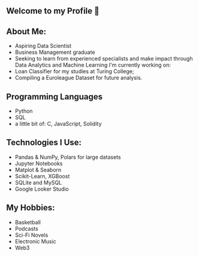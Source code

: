 ## Welcome to my Profile 👋

<!--
**Kenneton/Kenneton** is a ✨ _special_ ✨ repository because its `README.md` (this file) appears on your GitHub profile.

Here are some ideas to get you started:

- 🔭 I’m currently working on ...
- 🌱 I’m currently learning ...
- 👯 I’m looking to collaborate on ...
- 🤔 I’m looking for help with ...
- 💬 Ask me about ...
- 📫 How to reach me: ...
- 😄 Pronouns: ...
- ⚡ Fun fact: ...
-->

## About Me:
* Aspiring Data Scientist
* Business Management graduate
* Seeking to learn from experienced specialists and make impact through Data Analytics and Machine Learning
I'm currently working on:
* Loan Classifier for my studies at Turing College;
* Compiling a Euroleague Dataset for future analysis.


## Programming Languages
- Python
- SQL
- a little bit of: C, JavaScript, Solidity

## Technologies I Use:
- Pandas & NumPy, Polars for large datasets
- Jupyter Notebooks
- Matplot & Seaborn
- Scikit-Learn, XGBoost
- SQLite and MySQL
- Google Looker Studio

 
## My Hobbies:
- Basketball
- Podcasts
- Sci-Fi Novels
- Electronic Music
- Web3

